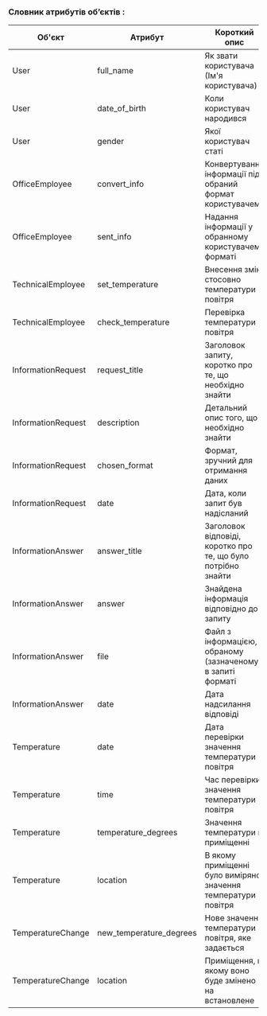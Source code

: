 ### Словник атрибутів об’єктів :

| Об'єкт               | Атрибут                | Короткий опис                                        | Тип    | Обмеження                              |
|----------------------|-----------------------|------------------------------------------------------|--------|---------------------------------------|
| User                 | full_name             | Як звати користувача (Ім'я користувача)                                 | Текст  | Довжина < 50символів                 |
| User                 | date_of_birth         | Коли користувач народився                           | Дата   |                                       |
| User                 | gender                | Якої користувач статі                               | Текст  | Довжина < 50символів                  |
| OfficeEmployee       | convert_info          | Конвертування інформації під обраний формат користувачем                 | Число  | Значення > 0                           |
| OfficeEmployee       | sent_info             | Надання інформації у обранному користувачем форматі                          | Текст  | Довжина < 100 символів                 |
| TechnicalEmployee    | set_temperature       | Внесення змін стосовно температури повітря            | Число  | Значення > 0                           |
| TechnicalEmployee    | check_temperature     | Перевірка температури повітря                     | Текст  | Довжина < 200 символів                 |
| InformationRequest   | request_title         | Заголовок запиту, коротко про те, що необхідно знайти  | Текст  | Довжина < 400 символів                 |
| InformationRequest   | description           | Детальний опис того, що необхідно знайти           | Текст  | Довжина < 5000 символів                |
| InformationRequest   | chosen_format         | Формат, зручний для отримання даних          | Текст  | Довжина < 60 символів                  |
| InformationRequest   | date                  | Дата, коли запит був надісланий                             | Дата   |                                       |
| InformationAnswer    | answer_title          | Заголовок відповіді, коротко про те, що було потрібно знайти | Текст  | Довжина < 300 символів        |
| InformationAnswer    | answer                | Знайдена інформація відповідно до запиту           | Текст  | Довжина < 10000 символів               |
| InformationAnswer    | file                  | Файл з інформацією, в обраному (зазначеному) в запиті форматі | Файл   | Розмір файлу < 250 Мб             |
| InformationAnswer    | date                  | Дата надсилання відповіді                           | Дата   |                                       |
| Temperature          | date                  | Дата перевірки значення температури повітря                   | Дата   |                                       |
| Temperature          | time                  | Час перевірки значення температури повітря | Час    |                                       |
| Temperature          | temperature_degrees      | Значення температури в приміщенні         | Число  | Значення > 0                           |
| Temperature          | location              | В якому приміщенні було виміряно значення температури повітря| Текст  | Довжина < 50 символів                 |
| TemperatureChange          | new_temperature_degrees  | Нове значення температури повітря, яке задається              | Число  | Значення > 0                           |
| TemperatureChange          | location              | Приміщення, в якому воно буде змінено на встановлене | Текст  | Довжина < 40 символів                 |
